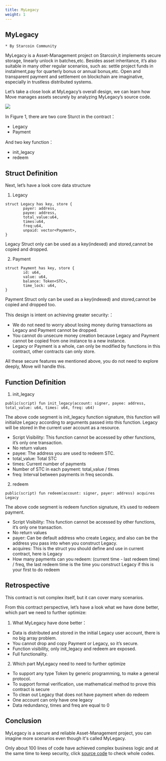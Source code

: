```yaml
---
title: MyLegacy
weight: 1
---
```


## MyLegacy

~~~
* By Starcoin Community
~~~

MyLegacy is a Asset-Management project on Starcoin,it implements secure storage, linearly unlock in batches,etc. Besides asset inheritance, it’s also suitable in many other regular scenarios, such as: settle project funds in instalment,pay for quarterly bonus or annual bonus,etc. Open and transparent payment and settlement on blockchain are imaginative, especially in trustless distributed systems.

Let’s take a close look at MyLegacy’s overall design, we can learn how Move manages assets securely by analyzing MyLegacy’s source code.

![](https://tva1.sinaimg.cn/large/008i3skNly1gu87emy3tfj60ev05m3yl02.jpg)

In Figure 1, there are two core Sturct in the contract：

* Legacy
* Payment

And two key function：

* init_legacy
* redeem



## Struct Definition 

Next, let’s have a look core data structure

1. Legacy

~~~Move
struct Legacy has key, store {
		payer: address,
		payee: address,
		total_value:u64,
		times:u64,
		freq:u64,
		unpaid: vector<Payment>,
}
~~~

Legacy  Struct only can be used as a key(indexed) and stored,cannot be copied and dropped.

2. Payment

~~~Move
struct Payment has key, store {
		id: u64,
		value: u64,
		balance: Token<STC>,
		time_lock: u64,
}
~~~

Payment  Struct only can be used as a key(indexed) and stored,cannot be copied and dropped too.

This design is intent on achieving greater security:：

* We do not need to worry about losing money during transactions as Legacy and Payment cannot be dropped.
* You cannot do unsecure money creation because Legacy and Payment cannot be copied from one instance to a new instance.
* Legacy or Payment is a whole, can only be modified by functions in this contract, other contracts can only store.

All these secure features we mentioned above, you do not need to explore deeply, Move will handle this.



## Function Definition

1. init_legacy

~~~Move
public(script) fun init_legacy(account: signer, payee: address, total_value: u64, times: u64, freq: u64)
~~~

The above code segment is init_legacy function signature, this function will initialize Legacy according to arguments passed into this function. Legacy will be stored in the current user account as a resource.

* Script Visibility: This function cannot be accessed by other functions, it’s only one transaction.
* No return values
* payee: The address you are used to redeem STC.
* total_value: Total STC
* times: Current number of payments
* Number of STC in each payment: total_value / times
* freq: Interval between payments in freq seconds. 

2. redeem

~~~Move
public(script) fun redeem(account: signer, payer: address) acquires Legacy
~~~

The above code segment is redeem function signature, it’s used to redeem payment.

* Script Visibility: This function cannot be accessed by other functions, it’s only one transaction.
* No return values
* payer: Can be default address who create Legacy, and also can be the address you pass into when you construct Legacy.
* acquires: This is the struct you should define and use in current contract, here is Legacy
* How many payments can you redeem: (current time - last redeem time) / freq, the last redeem time is the time you construct Legacy if this is your first to do redeem



## Retrospective

This contract is not complex itself, but it can cover many scenarios.

From this contract perspective, let’s have a look what we have done better, which part we need to further optimize:

1. What MyLegacy have done better：

* Data is distributed and stored in the initial Legacy user account, there is no big array problem.
* You cannot drop and copy Payment or Legacy, so it’s secure.
* Function visibility, only init_legacy and redeem are exposed.
* Full functionality.

2. Which part MyLegacy need to need to further optimize

* To support any type Token by generic programming, to make a general protocol.
* To support formal verification, use mathematical method to prove this contract is secure
* To clean out Legacy that does not have payment when do redeem
* One account can only have one legacy
* Data redundancy, times and freq are equal to 0



## Conclusion

MyLegacy is a secure and reliable Asset-Management project, you can imagine more scenarios even though it's called MyLegacy.

Only about 100 lines of code have achieved complex business logic and at the same time to keep security, click [source code](https://github.com/WestXu/mylegacy/blob/master/module/MyLegacy.move) to check whole codes.